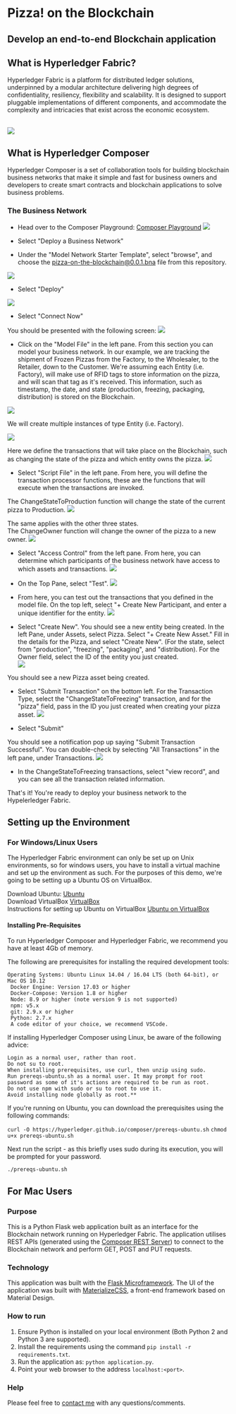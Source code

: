 # Pizza! on the Blockchain 

## Develop an end-to-end Blockchain application

## What is Hyperledger Fabric?
Hyperledger Fabric is a platform for distributed ledger solutions, underpinned by a modular architecture delivering high degrees of confidentiality, resiliency, flexibility and scalability. It is designed to support pluggable implementations of different components, and accommodate the complexity and intricacies that exist across the economic ecosystem.

<br/>
<img src="/images/hyperledger.png"></img>
<br/>

## What is Hyperledger Composer
Hyperledger Composer is a set of collaboration tools for building blockchain business networks that make it simple and fast for business owners and developers to create smart contracts and blockchain applications to solve business problems.

### The Business Network
* Head over to the Composer Playground: [Composer Playground](http://composer-playground.mybluemix.net/)
<img src="/images/playground.png"></img>

* Select "Deploy a Business Network"

* Under the "Model Network Starter Template", select "browse", and choose the pizza-on-the-blockchain@0.0.1.bna file from this repository.

<img src="/images/result.png"></img>
* Select "Deploy"

<img src="/images/connect.png"></img>
* Select "Connect Now"

You should be presented with the following screen:
<img src="/images/screen.png"></img>

* Click on the "Model File" in the left pane. From this section you can model your business network. In our example, we are tracking the shipment of Frozen Pizzas from the Factory, to the Wholesaler, to the Retailer, down to the Customer. We're assuming each Entity (i.e. Factory), will make use of RFID tags to store information on the pizza, and will scan that tag as it's received. This information, such as timestamp, the date, and state (production, freezing, packaging, distribution) is stored on the Blockchain.

<img src="/images/pizza.png"></img>

We will create multiple instances of type Entity (i.e. Factory).

<img src="/images/participant.png"></img>

Here we define the transactions that will take place on the Blockchain, such as changing the state of the pizza and which entity owns the pizza.
<img src="/images/transactions.png"></img>

* Select "Script File" in the left pane. From here, you will define the transaction processor functions, these are the functions that will execute when the transactions are invoked.

The ChangeStateToProduction function will change the state of the current pizza to Production.
<img src="/images/state.png"></img>

The same applies with the other three states. <br/>
The ChangeOwner function will change the owner of the pizza to a new owner.
<img src="/images/owner.png"></img>

* Select "Access Control" from the left pane. From here, you can determine which participants of the business network have access to which assets and transactions.
<img src="/images/access.png"></img>

* On the Top Pane, select "Test". 
<img src="/images/test.png"></img>

* From here, you can test out the transactions that you defined in the model file. On the top left, select "+ Create New Participant, and enter a unique identifier for the entity.
<img src="/images/entity.png"></img>

* Select "Create New". You should see a new entity being created. In the left Pane, under Assets, select Pizza. Select "+ Create New Asset." Fill in the details for the Pizza, and select "Create New". (For the state, select from "production", "freezing", "packaging", and "distribution). For the Owner field, select the ID of the entity you just created.
<br/><img src="/images/pizzaasset.png"></img>

You should see a new Pizza asset being created.

* Select "Submit Transaction" on the bottom left. For the Transaction Type, select the "ChangeStateToFreezing" transaction, and for the "pizza" field, pass in the ID you just created when creating your pizza asset.
<img src="/images/submittransaction.png"></img>

* Select "Submit"

You should see a notification pop up saying "Submit Transaction Successful". You can double-check by selecting "All Transactions" in the left pane, under Transactions. 
<img src="/images/alltransactions.png"></img>

* In the ChangeStateToFreezing transactions, select "view record", and you can see all the transaction related information.

That's it! You're ready to deploy your business network to the Hypelerledger Fabric.

## Setting up the Environment

### For Windows/Linux Users
The Hyperledger Fabric environment can only be set up on Unix environments, so for windows users, you have to install a virtual machine and set up the environment as such. For the purposes of this demo, we're going to be setting up a Ubuntu OS on VirtualBox.

Download Ubuntu: [Ubuntu](https://www.ubuntu.com/download/desktop) <br/>
Download VirtualBox [VirtualBox](https://www.virtualbox.org/wiki/Downloads)<br/>
Instructions for setting up Ubuntu on VirtualBox [Ubuntu on VirtualBox](https://askubuntu.com/questions/142549/how-to-install-ubuntu-on-virtualbox) <br/>

#### Installing Pre-Requisites
To run Hyperledger Composer and Hyperledger Fabric, we recommend you have at least 4Gb of memory.

The following are prerequisites for installing the required development tools:

    Operating Systems: Ubuntu Linux 14.04 / 16.04 LTS (both 64-bit), or Mac OS 10.12
     Docker Engine: Version 17.03 or higher
     Docker-Compose: Version 1.8 or higher
     Node: 8.9 or higher (note version 9 is not supported)
     npm: v5.x
     git: 2.9.x or higher
     Python: 2.7.x
     A code editor of your choice, we recommend VSCode.

If installing Hyperledger Composer using Linux, be aware of the following advice:

    Login as a normal user, rather than root.
    Do not su to root.
    When installing prerequisites, use curl, then unzip using sudo.
    Run prereqs-ubuntu.sh as a normal user. It may prompt for root password as some of it's actions are required to be run as root.
    Do not use npm with sudo or su to root to use it.
    Avoid installing node globally as root.**

If you're running on Ubuntu, you can download the prerequisites using the following commands:

``` curl -O https://hyperledger.github.io/composer/prereqs-ubuntu.sh ```
``` chmod u+x prereqs-ubuntu.sh ```

Next run the script - as this briefly uses sudo during its execution, you will be prompted for your password.

``` ./prereqs-ubuntu.sh ```

## For Mac Users


### Purpose
This is a Python Flask web application built as an interface for the Blockchain network running on Hyperledger Fabric. The application utilises REST APIs (generated using the [Composer REST Server](https://hyperledger.github.io/composer/reference/rest-server.html)) to connect to the Blockchain network and perform GET, POST and PUT requests. 

### Technology 
This application was built with the [Flask Microframework](http://flask.pocoo.org/). The UI of the application was built with [MaterializeCSS](http://materializecss.com/), a front-end framework based on Material Design. 

### How to run
1. Ensure Python is installed on your local environment (Both Python 2 and Python 3 are supported).
2. Install the requirements using the command `pip install -r requirements.txt`.
3. Run the application as: `python application.py`. 
4. Point your web browser to the address `localhost:<port>`. 

### Help
Please feel free to [contact me](mailto:Arjun.Nedungadi1@ibm.com) with any questions/comments. 
